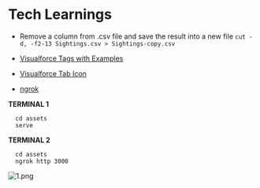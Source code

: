 # Tech Learnings

* Remove a column from .csv file and save the result into a new file `cut -d, -f2-13 Sightings.csv > Sightings-copy.csv`

* [Visualforce Tags with Examples](http://sfdcsrini.blogspot.com/2014/06/visualforce-form-tags-with-examples.html)

* [Visualforce Tab Icon](http://salesforce.stackexchange.com/questions/32026/how-to-display-sfdc-standard-icons-on-vf-page)

* [ngrok](https://medium.com/@rajaraodv/developing-react-redux-apps-in-salesforce-s-visualforce-3ad7be560d1c#.x2ca76quu)

**TERMINAL 1**
```
  cd assets
  serve
```
**TERMINAL 2**
```
  cd assets
  ngrok http 3000
```
![1.png](/imgs/1.png)
